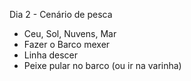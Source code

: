Dia 2 - Cenário de pesca

- Ceu, Sol, Nuvens, Mar
- Fazer o Barco mexer
- Linha descer
- Peixe pular no barco (ou ir na varinha)
